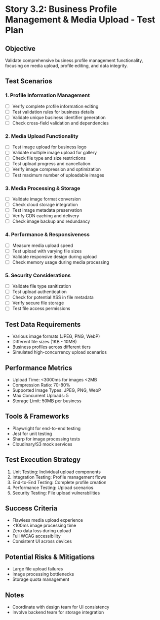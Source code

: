 # Story 3.2: Business Profile Management & Media Upload - Test Plan

## Objective
Validate comprehensive business profile management functionality, focusing on media upload, profile editing, and data integrity.

## Test Scenarios

### 1. Profile Information Management
- [ ] Verify complete profile information editing
- [ ] Test validation rules for business details
- [ ] Validate unique business identifier generation
- [ ] Check cross-field validation and dependencies

### 2. Media Upload Functionality
- [ ] Test image upload for business logo
- [ ] Validate multiple image upload for gallery
- [ ] Check file type and size restrictions
- [ ] Test upload progress and cancellation
- [ ] Verify image compression and optimization
- [ ] Test maximum number of uploadable images

### 3. Media Processing & Storage
- [ ] Validate image format conversion
- [ ] Check cloud storage integration
- [ ] Test image metadata preservation
- [ ] Verify CDN caching and delivery
- [ ] Check image backup and redundancy

### 4. Performance & Responsiveness
- [ ] Measure media upload speed
- [ ] Test upload with varying file sizes
- [ ] Validate responsive design during upload
- [ ] Check memory usage during media processing

### 5. Security Considerations
- [ ] Validate file type sanitization
- [ ] Test upload authentication
- [ ] Check for potential XSS in file metadata
- [ ] Verify secure file storage
- [ ] Test file access permissions

## Test Data Requirements
- Various image formats (JPEG, PNG, WebP)
- Different file sizes (1KB - 10MB)
- Business profiles across different tiers
- Simulated high-concurrency upload scenarios

## Performance Metrics
- Upload Time: <3000ms for images <2MB
- Compression Ratio: 70-80%
- Supported Image Types: JPEG, PNG, WebP
- Max Concurrent Uploads: 5
- Storage Limit: 50MB per business

## Tools & Frameworks
- Playwright for end-to-end testing
- Jest for unit testing
- Sharp for image processing tests
- Cloudinary/S3 mock services

## Test Execution Strategy
1. Unit Testing: Individual upload components
2. Integration Testing: Profile management flows
3. End-to-End Testing: Complete profile creation
4. Performance Testing: Upload scenarios
5. Security Testing: File upload vulnerabilities

## Success Criteria
- Flawless media upload experience
- <100ms image processing time
- Zero data loss during upload
- Full WCAG accessibility
- Consistent UI across devices

## Potential Risks & Mitigations
- Large file upload failures
- Image processing bottlenecks
- Storage quota management

## Notes
- Coordinate with design team for UI consistency
- Involve backend team for storage integration

